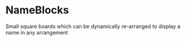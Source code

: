 # NameBlocks
Small square boards which can be dynamically re-arranged to display a name in any arrangement
